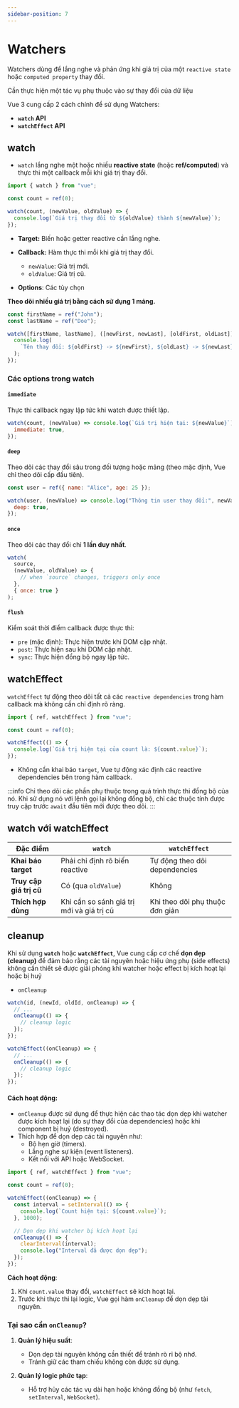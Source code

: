 ```yaml
---
sidebar-position: 7
---
```


# Watchers

Watchers dùng để lắng nghe và phản ứng khi giá trị của một `reactive state` hoặc `computed property` thay đổi.

Cần thực hiện một tác vụ phụ thuộc vào sự thay đổi của dữ liệu

Vue 3 cung cấp 2 cách chính để sử dụng Watchers:

- **`watch` API**
- **`watchEffect` API**

## watch

- `watch` lắng nghe một hoặc nhiều **reactive state** (hoặc **ref/computed**) và thực thi một callback mỗi khi giá trị thay đổi.

```js
import { watch } from "vue";

const count = ref(0);

watch(count, (newValue, oldValue) => {
  console.log(`Giá trị thay đổi từ ${oldValue} thành ${newValue}`);
});
```

- **Target:** Biến hoặc getter reactive cần lắng nghe.
- **Callback:** Hàm thực thi mỗi khi giá trị thay đổi.

  - `newValue`: Giá trị mới.
  - `oldValue`: Giá trị cũ.

- **Options**: Các tùy chọn

**Theo dõi nhiều giá trị bằng cách sử dụng 1 mảng.**

```js
const firstName = ref("John");
const lastName = ref("Doe");

watch([firstName, lastName], ([newFirst, newLast], [oldFirst, oldLast]) => {
  console.log(
    `Tên thay đổi: ${oldFirst} -> ${newFirst}, ${oldLast} -> ${newLast}`
  );
});
```

### Các options trong watch

#### `immediate`

Thực thi callback ngay lập tức khi watch được thiết lập.

```js
watch(count, (newValue) => console.log(`Giá trị hiện tại: ${newValue}`), {
  immediate: true,
});
```

#### `deep`

Theo dõi các thay đổi sâu trong đối tượng hoặc mảng (theo mặc định, Vue chỉ theo dõi cấp đầu tiên).

```js
const user = ref({ name: "Alice", age: 25 });

watch(user, (newValue) => console.log("Thông tin user thay đổi:", newValue), {
  deep: true,
});
```

#### `once`

Theo dõi các thay đổi chỉ **1 lần duy nhất**.

```js
watch(
  source,
  (newValue, oldValue) => {
    // when `source` changes, triggers only once
  },
  { once: true }
);
```

#### `flush`

Kiểm soát thời điểm callback được thực thi:

- `pre` (mặc định): Thực hiện trước khi DOM cập nhật.
- `post`: Thực hiện sau khi DOM cập nhật.
- `sync`: Thực hiện đồng bộ ngay lập tức.

## watchEffect

`watchEffect` tự động theo dõi tất cả các `reactive dependencies` trong hàm callback mà không cần chỉ định rõ ràng.

```js
import { ref, watchEffect } from "vue";

const count = ref(0);

watchEffect(() => {
  console.log(`Giá trị hiện tại của count là: ${count.value}`);
});
```

- Không cần khai báo `target`, Vue tự động xác định các reactive dependencies bên trong hàm callback.

:::info
Chỉ theo dõi các phần phụ thuộc trong quá trình thực thi đồng bộ của nó. Khi sử dụng nó với lệnh gọi lại không đồng bộ, chỉ các thuộc tính được truy cập trước `await` đầu tiên mới được theo dõi.
:::

## watch với watchEffect

| **Đặc điểm**            | **`watch`**                               | **`watchEffect`**               |
| ----------------------- | ----------------------------------------- | ------------------------------- |
| **Khai báo target**     | Phải chỉ định rõ biến reactive            | Tự động theo dõi dependencies   |
| **Truy cập giá trị cũ** | Có (qua `oldValue`)                       | Không                           |
| **Thích hợp dùng**      | Khi cần so sánh giá trị mới và giá trị cũ | Khi theo dõi phụ thuộc đơn giản |

## cleanup

Khi sử dụng **`watch`** hoặc **`watchEffect`**, Vue cung cấp cơ chế **dọn dẹp (cleanup)** để đảm bảo rằng các tài nguyên hoặc hiệu ứng phụ (side effects) không cần thiết sẽ được giải phóng khi watcher hoặc effect bị kích hoạt lại hoặc bị huỷ

- `onCleanup`

```js
watch(id, (newId, oldId, onCleanup) => {
  // ...
  onCleanup(() => {
    // cleanup logic
  });
});

watchEffect((onCleanup) => {
  // ...
  onCleanup(() => {
    // cleanup logic
  });
});
```

#### Cách hoạt động:

- `onCleanup` được sử dụng để thực hiện các thao tác dọn dẹp khi watcher được kích hoạt lại (do sự thay đổi của dependencies) hoặc khi component bị huỷ (destroyed).
- Thích hợp để dọn dẹp các tài nguyên như:
  - Bộ hẹn giờ (timers).
  - Lắng nghe sự kiện (event listeners).
  - Kết nối với API hoặc WebSocket.

```js
import { ref, watchEffect } from "vue";

const count = ref(0);

watchEffect((onCleanup) => {
  const interval = setInterval(() => {
    console.log(`Count hiện tại: ${count.value}`);
  }, 1000);

  // Dọn dẹp khi watcher bị kích hoạt lại
  onCleanup(() => {
    clearInterval(interval);
    console.log("Interval đã được dọn dẹp");
  });
});
```

**Cách hoạt động**:

1.  Khi `count.value` thay đổi, `watchEffect` sẽ kích hoạt lại.
2.  Trước khi thực thi lại logic, Vue gọi hàm `onCleanup` để dọn dẹp tài nguyên.

### Tại sao cần `onCleanup`?

1.  **Quản lý hiệu suất**:

    - Dọn dẹp tài nguyên không cần thiết để tránh rò rỉ bộ nhớ.
    - Tránh giữ các tham chiếu không còn được sử dụng.

2.  **Quản lý logic phức tạp**:

    - Hỗ trợ hủy các tác vụ dài hạn hoặc không đồng bộ (như `fetch`, `setInterval`, `WebSocket`).
